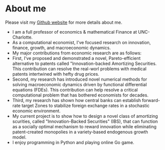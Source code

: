 # About me


Please visit my [Github website](https://hwanclin.github.io) for more details about me.

- I am a full professor of economics & mathematical Finance at UNC-Charlotte. 
- As a computational economist, I've focused research on innovation, finance, growth, and macroeconomic dynamics.
- My major contributions from economic research are as follows: 
- First, I've proposed and demonstrated a novel, Pareto-efficient alternative to patents called "Innovation-backed Amortizing Securities. This contribution can resolve the real-worl problems with medical patents intertwined with hefty drug prices.
- Second, my research has introduced novel numerical methods for solving macroeconomic dynamics driven by functional differential equations (FDEs). This contribution can help resolve a critical computational problem that has bothered economists for decades.
- Third, my research has shown how central banks can establish forward-rate target Zones to stabilize foreign exchange rates in a stochastic economic environment.
- My current project is to show how to design a novel class of amortizing scurities, called "Innovation-Backed Securities" (IBS), that can function as a socially optimal mechanism to reward innovation while eliminating patent-created monopolies in a variety-based endogenous growth model.
- I enjoy programming in Python and playing online Go game.
  
  
